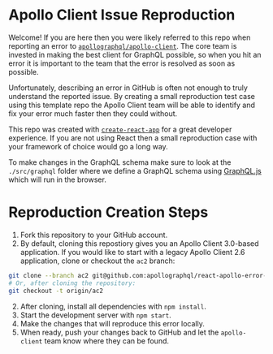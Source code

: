 # Apollo Client Issue Reproduction

Welcome! If you are here then you were likely referred to this repo when reporting an error to [`apollographql/apollo-client`][1]. The core team is invested in making the best client for GraphQL possible, so when you hit an error it is important to the team that the error is resolved as soon as possible.

Unfortunately, describing an error in GitHub is often not enough to truly understand the reported issue. By creating a small reproduction test case using this template repo the Apollo Client team will be able to identify and fix your error much faster then they could without.

This repo was created with [`create-react-app`][2] for a great developer experience. If you are not using React then a small reproduction case with your framework of choice would go a long way.

To make changes in the GraphQL schema make sure to look at the `./src/graphql` folder where we define a GraphQL schema using [GraphQL.js][3] which will run in the browser.

[1]: https://github.com/apollographql/apollo-client
[2]: https://github.com/facebookincubator/create-react-app
[3]: http://graphql.org/graphql-js/

# Reproduction Creation Steps

1. Fork this repository to your GitHub account.
2. By default, cloning this repostiory gives you an Apollo Client 3.0-based application. If you would like to start with a legacy Apollo Client 2.6 application, clone or checkout the `ac2` branch:
  ```sh
  git clone --branch ac2 git@github.com:apollographql/react-apollo-error-template.git
  # Or, after cloning the repository:
  git checkout -t origin/ac2
  ```
2. After cloning, install all dependencies with `npm install`.
3. Start the development server with `npm start`.
4. Make the changes that will reproduce this error locally.
5. When ready, push your changes back to GitHub and let the `apollo-client` team know where they can be found.
